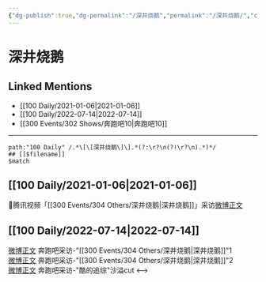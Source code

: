 ```yaml
---
{"dg-publish":true,"dg-permalink":"/深井烧鹅","permalink":"/深井烧鹅/","created":"2022-12-06T16:08:59.000+08:00","updated":"2023-04-10T17:10:47.000+08:00"}
---
```


# 深井烧鹅

## Linked Mentions
- [[100 Daily/2021-01-06\|2021-01-06]]
- [[100 Daily/2022-07-14\|2022-07-14]]
- [[300 Events/302 Shows/奔跑吧10\|奔跑吧10]]


---

```expander
path:"100 Daily" /.*\[\[深井烧鹅\]\].*(?:\r?\n(?!\r?\n).*)*/
## [[$filename]]
$match
```
## [[100 Daily/2021-01-06\|2021-01-06]]
🧣腾讯视频「[[300 Events/304 Others/深井烧鹅\|深井烧鹅]]」采访[微博正文](https://m.weibo.cn/6466290670/4590440197661503)

## [[100 Daily/2022-07-14\|2022-07-14]]
[微博正文](https://weibo.com/3758512144/LCg8O3GRs) 奔跑吧采访-"[[300 Events/304 Others/深井烧鹅\|深井烧鹅]]"1  
[微博正文](https://weibo.com/3758512144/LCg97xCxe) 奔跑吧采访-"[[300 Events/304 Others/深井烧鹅\|深井烧鹅]]"2  
[微博正文](https://weibo.com/1642904381/LCe0MlqeW) 奔跑吧采访-"酷的追综"沙溢cut
<-->